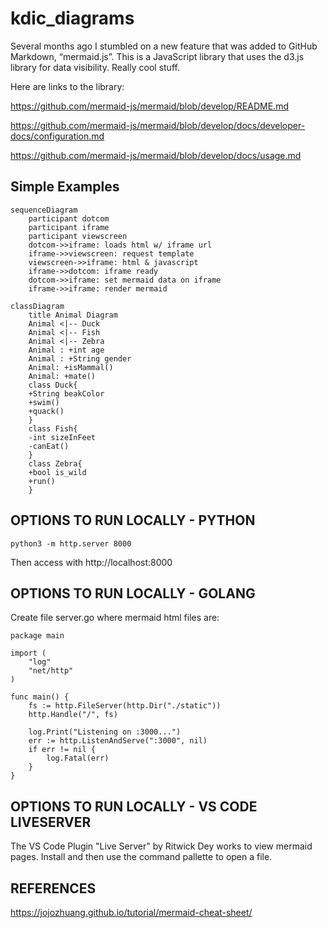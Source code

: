 # kdic_diagrams

Several months ago I stumbled on a new feature that was added to GitHub Markdown, “mermaid.js”.  This is a JavaScript library that uses the d3.js library for data visibility.  Really cool stuff.  

Here are links to the library:

https://github.com/mermaid-js/mermaid/blob/develop/README.md

https://github.com/mermaid-js/mermaid/blob/develop/docs/developer-docs/configuration.md

https://github.com/mermaid-js/mermaid/blob/develop/docs/usage.md


## Simple Examples

```mermaid
sequenceDiagram
    participant dotcom
    participant iframe
    participant viewscreen
    dotcom->>iframe: loads html w/ iframe url
    iframe->>viewscreen: request template
    viewscreen->>iframe: html & javascript
    iframe->>dotcom: iframe ready
    dotcom->>iframe: set mermaid data on iframe
    iframe->>iframe: render mermaid
```


```mermaid
classDiagram
    title Animal Diagram
    Animal <|-- Duck
    Animal <|-- Fish
    Animal <|-- Zebra
    Animal : +int age
    Animal : +String gender
    Animal: +isMammal()
    Animal: +mate()
    class Duck{
	+String beakColor
	+swim()
	+quack()
    }
    class Fish{
	-int sizeInFeet
	-canEat()
    }
    class Zebra{
	+bool is_wild
	+run()
    }
```

## OPTIONS TO RUN LOCALLY - PYTHON

```
python3 -m http.server 8000
```

Then access with http://localhost:8000


## OPTIONS TO RUN LOCALLY - GOLANG

Create file server.go where mermaid html files are: 

```
package main

import (
	"log"
	"net/http"
)

func main() {
	fs := http.FileServer(http.Dir("./static"))
	http.Handle("/", fs)

	log.Print("Listening on :3000...")
	err := http.ListenAndServe(":3000", nil)
	if err != nil {
		log.Fatal(err)
	}
}

```

## OPTIONS TO RUN LOCALLY - VS CODE LIVESERVER

The VS Code Plugin "Live Server" by Ritwick Dey works to view mermaid pages.  Install and then use the command pallette to open a file.


## REFERENCES

https://jojozhuang.github.io/tutorial/mermaid-cheat-sheet/

